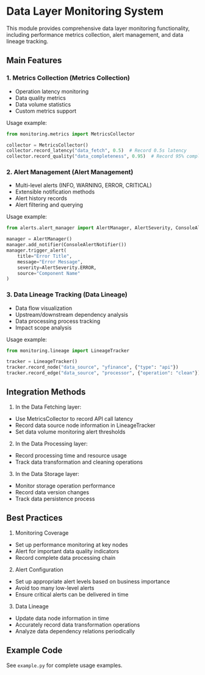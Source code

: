 # Data Layer Monitoring System

This module provides comprehensive data layer monitoring functionality, including performance metrics collection, alert management, and data lineage tracking.

## Main Features

### 1. Metrics Collection (Metrics Collection)

- Operation latency monitoring
- Data quality metrics
- Data volume statistics
- Custom metrics support

Usage example:
```python
from monitoring.metrics import MetricsCollector

collector = MetricsCollector()
collector.record_latency("data_fetch", 0.5)  # Record 0.5s latency
collector.record_quality("data_completeness", 0.95)  # Record 95% completeness
```

### 2. Alert Management (Alert Management)

- Multi-level alerts (INFO, WARNING, ERROR, CRITICAL)
- Extensible notification methods
- Alert history records
- Alert filtering and querying

Usage example:
```python
from alerts.alert_manager import AlertManager, AlertSeverity, ConsoleAlertNotifier

manager = AlertManager()
manager.add_notifier(ConsoleAlertNotifier())
manager.trigger_alert(
    title="Error Title",
    message="Error Message",
    severity=AlertSeverity.ERROR,
    source="Component Name"
)
```

### 3. Data Lineage Tracking (Data Lineage)

- Data flow visualization
- Upstream/downstream dependency analysis
- Data processing process tracking
- Impact scope analysis

Usage example:
```python
from monitoring.lineage import LineageTracker

tracker = LineageTracker()
tracker.record_node("data_source", "yfinance", {"type": "api"})
tracker.record_edge("data_source", "processor", {"operation": "clean"})
```

## Integration Methods

1. In the Data Fetching layer:
- Use MetricsCollector to record API call latency
- Record data source node information in LineageTracker
- Set data volume monitoring alert thresholds

2. In the Data Processing layer:
- Record processing time and resource usage
- Track data transformation and cleaning operations

3. In the Data Storage layer:
- Monitor storage operation performance
- Record data version changes
- Track data persistence process

## Best Practices

1. Monitoring Coverage
- Set up performance monitoring at key nodes
- Alert for important data quality indicators
- Record complete data processing chain

2. Alert Configuration
- Set up appropriate alert levels based on business importance
- Avoid too many low-level alerts
- Ensure critical alerts can be delivered in time

3. Data Lineage
- Update data node information in time
- Accurately record data transformation operations
- Analyze data dependency relations periodically

## Example Code

See `example.py` for complete usage examples. 